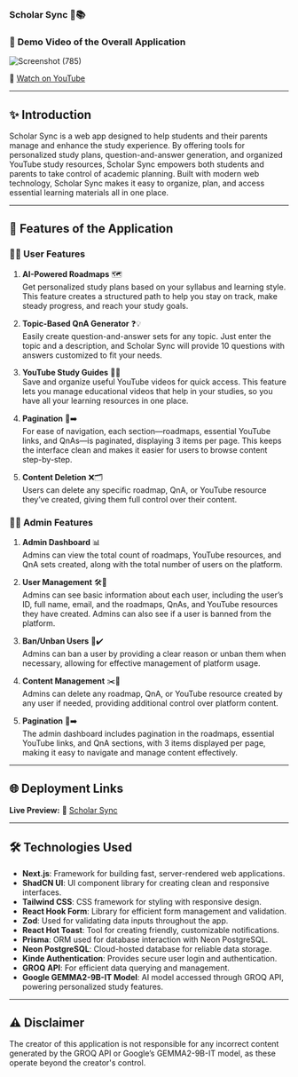 ### Scholar Sync 🚀📚  

### 🎥 **Demo Video of the Overall Application**  

![Screenshot (785)](https://github.com/user-attachments/assets/a10cb021-71a4-4ae1-bdeb-bf7c40afde16)  

🔗 [Watch on YouTube](https://www.youtube.com/watch?v=Lz3sGpZlb2g)  

---

## ✨ **Introduction**  
Scholar Sync is a web app designed to help students and their parents manage and enhance the study experience. By offering tools for personalized study plans, question-and-answer generation, and organized YouTube study resources, Scholar Sync empowers both students and parents to take control of academic planning. Built with modern web technology, Scholar Sync makes it easy to organize, plan, and access essential learning materials all in one place.  

---

## 🌟 **Features of the Application**  

### 👩‍🎓 **User Features**  

1. **AI-Powered Roadmaps** 🗺️  
   Get personalized study plans based on your syllabus and learning style. This feature creates a structured path to help you stay on track, make steady progress, and reach your study goals.  

2. **Topic-Based QnA Generator** ❓💡  
   Easily create question-and-answer sets for any topic. Just enter the topic and a description, and Scholar Sync will provide 10 questions with answers customized to fit your needs.  

3. **YouTube Study Guides** 🎥📖  
   Save and organize useful YouTube videos for quick access. This feature lets you manage educational videos that help in your studies, so you have all your learning resources in one place.  

4. **Pagination** 📄➡️  
   For ease of navigation, each section—roadmaps, essential YouTube links, and QnAs—is paginated, displaying 3 items per page. This keeps the interface clean and makes it easier for users to browse content step-by-step.  

5. **Content Deletion** ❌🗂️  
   Users can delete any specific roadmap, QnA, or YouTube resource they’ve created, giving them full control over their content.  

### 👨‍💻 **Admin Features**  

1. **Admin Dashboard** 📊  
   Admins can view the total count of roadmaps, YouTube resources, and QnA sets created, along with the total number of users on the platform.  

2. **User Management** 🛠️👥  
   Admins can see basic information about each user, including the user’s ID, full name, email, and the roadmaps, QnAs, and YouTube resources they have created. Admins can also see if a user is banned from the platform.  

3. **Ban/Unban Users** 🚫✔️  
   Admins can ban a user by providing a clear reason or unban them when necessary, allowing for effective management of platform usage.  

4. **Content Management** ✂️📑  
   Admins can delete any roadmap, QnA, or YouTube resource created by any user if needed, providing additional control over platform content.  

5. **Pagination** 📄➡️  
   The admin dashboard includes pagination in the roadmaps, essential YouTube links, and QnA sections, with 3 items displayed per page, making it easy to navigate and manage content effectively.  

---

## 🌐 **Deployment Links**  

**Live Preview:** 🔗 [Scholar Sync](https://scholarsync-som.vercel.app/)  

---

## 🛠️ **Technologies Used**  

- **Next.js**: Framework for building fast, server-rendered web applications.  
- **ShadCN UI**: UI component library for creating clean and responsive interfaces.  
- **Tailwind CSS**: CSS framework for styling with responsive design.  
- **React Hook Form**: Library for efficient form management and validation.  
- **Zod**: Used for validating data inputs throughout the app.  
- **React Hot Toast**: Tool for creating friendly, customizable notifications.  
- **Prisma**: ORM used for database interaction with Neon PostgreSQL.  
- **Neon PostgreSQL**: Cloud-hosted database for reliable data storage.  
- **Kinde Authentication**: Provides secure user login and authentication.  
- **GROQ API**: For efficient data querying and management.  
- **Google GEMMA2-9B-IT Model**: AI model accessed through GROQ API, powering personalized study features.  

---

## ⚠️ **Disclaimer**  
The creator of this application is not responsible for any incorrect content generated by the GROQ API or Google’s GEMMA2-9B-IT model, as these operate beyond the creator's control.  

